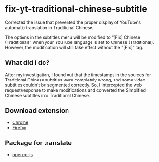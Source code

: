 # fix-yt-traditional-chinese-subtitle

Corrected the issue that prevented the proper display of YouTube's automatic translation in Traditional Chinese.

The options in the subtitles menu will be modified to "[Fix] Chinese (Traditional)" when your YouTube language is set to Chinese (Traditional). However, the modification will still take effect without the "[Fix]" tag.

## What did I do?

After my investigation, I found out that the timestamps in the sources for Traditional Chinese subtitles were completely wrong, and some video subtitles couldn't be segmented correctly. So, I intercepted the web request/response to make modifications and converted the Simplified Chinese subtitles into Traditional Chinese.

## Download extension

- [Chrome](https://chromewebstore.google.com/detail/youtube-%E7%B9%81%E9%AB%94%E8%87%AA%E5%8B%95%E7%BF%BB%E8%AD%AF%E4%BF%AE%E6%AD%A3/nghlhmhjdlbcgnmjffpeialapbcnajig?hl=zh-TW)
- [Firefox](https://addons.mozilla.org/zh-TW/firefox/addon/youtube-繁體自動翻譯修正/)

## Package for translate

- [opencc-js](https://github.com/nk2028/opencc-js)
